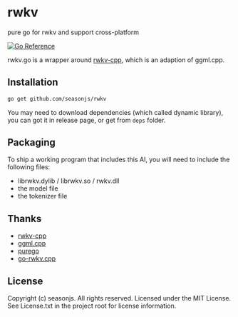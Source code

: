 # rwkv

pure go for rwkv and support cross-platform

[![Go Reference](https://pkg.go.dev/badge/github.com/seasonjs/rwkv.svg)](https://pkg.go.dev/github.com/seasonjs/rwkv)

rwkv.go is a wrapper around [rwkv-cpp](https://github.com/saharNooby/rwkv.cpp), which is an adaption of ggml.cpp.

## Installation

```bash
go get github.com/seasonjs/rwkv
```

You may need to download dependencies (which called dynamic library), you can got it in release page, or get from `deps` folder.


## Packaging

To ship a working program that includes this AI, you will need to include the following files:

* librwkv.dylib / librwkv.so / rwkv.dll
* the model file
* the tokenizer file

## Thanks

* [rwkv-cpp](https://github.com/saharNooby/rwkv.cpp)
* [ggml.cpp](https://github.com/saharNooby/ggml.cpp)
* [purego](https://github.com/ebitengine/purego)
* [go-rwkv.cpp](https://github.com/donomii/go-rwkv.cpp)

## License

Copyright (c) seasonjs. All rights reserved.
Licensed under the MIT License. See License.txt in the project root for license information.